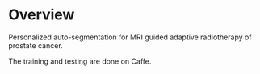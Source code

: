 # Overview
Personalized auto-segmentation for MRI guided adaptive radiotherapy of prostate cancer.

The training and testing are done on Caffe.

